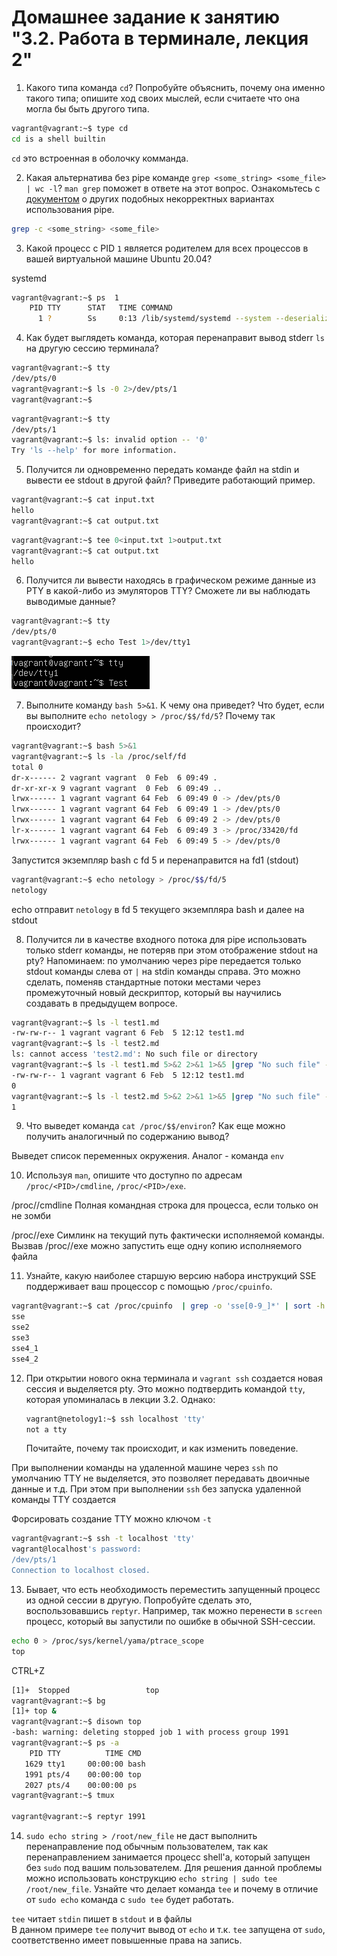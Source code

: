 # Домашнее задание к занятию "3.2. Работа в терминале, лекция 2"

1. Какого типа команда `cd`? Попробуйте объяснить, почему она именно такого типа; опишите ход своих мыслей, если считаете что она могла бы быть другого типа.  
```bash
vagrant@vagrant:~$ type cd  
cd is a shell builtin 
```
`cd` это встроенная в оболочку комманда.

2. Какая альтернатива без pipe команде `grep <some_string> <some_file> | wc -l`? `man grep` поможет в ответе на этот вопрос. Ознакомьтесь с [документом](http://www.smallo.ruhr.de/award.html) о других подобных некорректных вариантах использования pipe.  
```bash
grep -c <some_string> <some_file>
```
3. Какой процесс с PID `1` является родителем для всех процессов в вашей виртуальной машине Ubuntu 20.04?

systemd  
```bash
vagrant@vagrant:~$ ps  1  
    PID TTY      STAT   TIME COMMAND  
      1 ?        Ss     0:13 /lib/systemd/systemd --system --deserialize 31  
```
4. Как будет выглядеть команда, которая перенаправит вывод stderr `ls` на другую сессию терминала?  

```bash
vagrant@vagrant:~$ tty  
/dev/pts/0  
vagrant@vagrant:~$ ls -0 2>/dev/pts/1    
vagrant@vagrant:~$  
```
```bash
vagrant@vagrant:~$ tty  
/dev/pts/1  
vagrant@vagrant:~$ ls: invalid option -- '0'  
Try 'ls --help' for more information.  
```
5. Получится ли одновременно передать команде файл на stdin и вывести ее stdout в другой файл? Приведите работающий пример.  
```bash
vagrant@vagrant:~$ cat input.txt  
hello  
vagrant@vagrant:~$ cat output.txt  
```
```bash
vagrant@vagrant:~$ tee 0<input.txt 1>output.txt  
vagrant@vagrant:~$ cat output.txt  
hello    
```
6. Получится ли вывести находясь в графическом режиме данные из PTY в какой-либо из эмуляторов TTY? Сможете ли вы наблюдать выводимые данные?  
```bash
vagrant@vagrant:~$ tty  
/dev/pts/0  
vagrant@vagrant:~$ echo Test 1>/dev/tty1  
```
![img.png](img.png)
 
7. Выполните команду `bash 5>&1`. К чему она приведет? Что будет, если вы выполните `echo netology > /proc/$$/fd/5`? Почему так происходит?
```bash
vagrant@vagrant:~$ bash 5>&1  
vagrant@vagrant:~$ ls -la /proc/self/fd  
total 0  
dr-x------ 2 vagrant vagrant  0 Feb  6 09:49 .  
dr-xr-xr-x 9 vagrant vagrant  0 Feb  6 09:49 ..  
lrwx------ 1 vagrant vagrant 64 Feb  6 09:49 0 -> /dev/pts/0  
lrwx------ 1 vagrant vagrant 64 Feb  6 09:49 1 -> /dev/pts/0  
lrwx------ 1 vagrant vagrant 64 Feb  6 09:49 2 -> /dev/pts/0  
lr-x------ 1 vagrant vagrant 64 Feb  6 09:49 3 -> /proc/33420/fd  
lrwx------ 1 vagrant vagrant 64 Feb  6 09:49 5 -> /dev/pts/0  
```
Запустится экземпляр bash с fd 5 и перенаправится на fd1 (stdout)  
```bash
vagrant@vagrant:~$ echo netology > /proc/$$/fd/5  
netology  
```
echo отправит `netology` в fd 5 текущего экземпляра bash и далее на stdout   

8. Получится ли в качестве входного потока для pipe использовать только stderr команды, не потеряв при этом отображение stdout на pty? Напоминаем: по умолчанию через pipe передается только stdout команды слева от `|` на stdin команды справа.
Это можно сделать, поменяв стандартные потоки местами через промежуточный новый дескриптор, который вы научились создавать в предыдущем вопросе.
```bash
vagrant@vagrant:~$ ls -l test1.md  
-rw-rw-r-- 1 vagrant vagrant 6 Feb  5 12:12 test1.md  
vagrant@vagrant:~$ ls -l test2.md  
ls: cannot access 'test2.md': No such file or directory  
vagrant@vagrant:~$ ls -l test1.md 5>&2 2>&1 1>&5 |grep "No such file" -c  
-rw-rw-r-- 1 vagrant vagrant 6 Feb  5 12:12 test1.md  
0  
vagrant@vagrant:~$ ls -l test2.md 5>&2 2>&1 1>&5 |grep "No such file" -c    
1  
```
9. Что выведет команда `cat /proc/$$/environ`? Как еще можно получить аналогичный по содержанию вывод?

Выведет список переменных окружения. Аналог - команда `env`

10. Используя `man`, опишите что доступно по адресам `/proc/<PID>/cmdline`, `/proc/<PID>/exe`.
 
/proc/<PID>/cmdline
Полная командная строка для процесса, если только он не зомби

/proc/<PID>/exe
Симлинк на текущий путь фактически исполняемой команды. Вызвав /proc/<PID>/exe можно запустить еще одну копию исполняемого файла 

11. Узнайте, какую наиболее старшую версию набора инструкций SSE поддерживает ваш процессор с помощью `/proc/cpuinfo`.
```bash
vagrant@vagrant:~$ cat /proc/cpuinfo  | grep -o 'sse[0-9_]*' | sort -h | uniq
sse  
sse2  
sse3  
sse4_1  
sse4_2 
```
12. При открытии нового окна терминала и `vagrant ssh` создается новая сессия и выделяется pty. Это можно подтвердить командой `tty`, которая упоминалась в лекции 3.2. Однако:

     ```bash
     vagrant@netology1:~$ ssh localhost 'tty'
     not a tty
     ```

     Почитайте, почему так происходит, и как изменить поведение.

При выполнении команды на удаленной машине через `ssh` по умолчанию TTY не выделяется, это позволяет передавать двоичные данные и т.д.
При этом при выполнении `ssh` без запуска удаленной команды TTY создается

Форсировать создание TTY можно ключом `-t`
```bash
vagrant@vagrant:~$ ssh -t localhost 'tty'
vagrant@localhost's password:
/dev/pts/1
Connection to localhost closed.  
```
13. Бывает, что есть необходимость переместить запущенный процесс из одной сессии в другую. Попробуйте сделать это, воспользовавшись `reptyr`. Например, так можно перенести в `screen` процесс, который вы запустили по ошибке в обычной SSH-сессии.
```bash
echo 0 > /proc/sys/kernel/yama/ptrace_scope
top 
```
CTRL+Z
```bash
[1]+  Stopped                 top
vagrant@vagrant:~$ bg
[1]+ top &
vagrant@vagrant:~$ disown top
-bash: warning: deleting stopped job 1 with process group 1991
vagrant@vagrant:~$ ps -a
    PID TTY          TIME CMD
   1629 tty1     00:00:00 bash
   1991 pts/4    00:00:00 top
   2027 pts/4    00:00:00 ps
vagrant@vagrant:~$ tmux

vagrant@vagrant:~$ reptyr 1991
```
14. `sudo echo string > /root/new_file` не даст выполнить перенаправление под обычным пользователем, так как перенаправлением занимается процесс shell'а, который запущен без `sudo` под вашим пользователем. Для решения данной проблемы можно использовать конструкцию `echo string | sudo tee /root/new_file`. Узнайте что делает команда `tee` и почему в отличие от `sudo echo` команда с `sudo tee` будет работать.

`tee` читает `stdin` пишет в `stdout` и в файлы  
В данном примере `tee` получит вывод от `echo` и т.к. `tee` запущена от `sudo`, соответственно имеет повышенные права на запись.